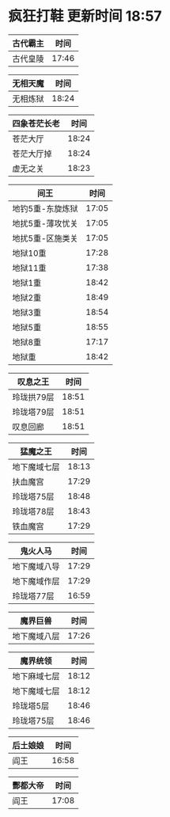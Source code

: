 # 疯狂打鞋 更新时间 18:57

| 古代霸主   | 时间    |
|--------|-------|
| 古代皇陵 | 17:46 |

| 无相天魔   | 时间    |
|--------|-------|
| 无相炼狱 | 18:24 |

| 四象苍茫长老   | 时间    |
|--------|-------|
| 苍茫大厅 | 18:24 |
| 苍茫大厅掉 | 18:24 |
| 虚无之关 | 18:23 |

| 间王   | 时间    |
|--------|-------|
| 地钓5重-东旋炼狱 | 17:05 |
| 地扰5重-薄攻忧关 | 17:05 |
| 地扰5重-区施类关 | 17:05 |
| 地狱10重 | 17:28 |
| 地狱11重 | 17:38 |
| 地狱1重 | 18:42 |
| 地狱2重 | 18:49 |
| 地狱3重 | 18:54 |
| 地狱5重 | 18:55 |
| 地狱8重 | 17:17 |
| 地狱重 | 18:42 |

| 叹息之王   | 时间    |
|--------|-------|
| 玲珑拱79层 | 18:51 |
| 玲珑塔79层 | 18:51 |
| 叹息回廊 | 18:51 |

| 猛魔之王   | 时间    |
|--------|-------|
| 地下魔域七层 | 18:13 |
| 扶血魔宫 | 17:29 |
| 玲珑塔75层 | 18:48 |
| 玲珑塔78层 | 18:43 |
| 铁血魔宫 | 17:29 |

| 鬼火人马   | 时间    |
|--------|-------|
| 地下魔域八导 | 17:29 |
| 地下魔域作层 | 17:29 |
| 玲珑塔77层 | 16:59 |

| 魔界巨兽   | 时间    |
|--------|-------|
| 地下魔域八层 | 17:26 |

| 魔界统领   | 时间    |
|--------|-------|
| 地下麻域七层 | 18:12 |
| 地下魔域七层 | 18:12 |
| 玲珑塔5层 | 18:46 |
| 玲珑塔75层 | 18:46 |

| 后土娘娘   | 时间    |
|--------|-------|
| 阎王 | 16:58 |

| 酆都大帝   | 时间    |
|--------|-------|
| 阎王 | 17:08 |